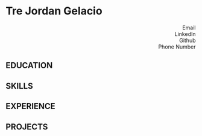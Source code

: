 # Tre Jordan Gelacio
<div style="text-align: right">Email</div>
<div style="text-align: right">LinkedIn</div>
<div style="text-align: right">Github</div>
<div style="text-align: right">Phone Number</div>

EDUCATION
---

SKILLS
---

EXPERIENCE
---

PROJECTS
----

